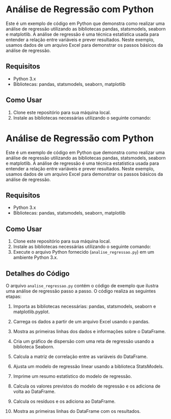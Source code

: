  # Análise de Regressão com Python

Este é um exemplo de código em Python que demonstra como realizar uma análise de regressão utilizando as bibliotecas pandas, statsmodels, seaborn e matplotlib. A análise de regressão é uma técnica estatística usada para entender a relação entre variáveis e prever resultados. Neste exemplo, usamos dados de um arquivo Excel para demonstrar os passos básicos da análise de regressão.

## Requisitos

- Python 3.x
- Bibliotecas: pandas, statsmodels, seaborn, matplotlib

## Como Usar

1. Clone este repositório para sua máquina local.
2. Instale as bibliotecas necessárias utilizando o seguinte comando:
# Análise de Regressão com Python

Este é um exemplo de código em Python que demonstra como realizar uma análise de regressão utilizando as bibliotecas pandas, statsmodels, seaborn e matplotlib. A análise de regressão é uma técnica estatística usada para entender a relação entre variáveis e prever resultados. Neste exemplo, usamos dados de um arquivo Excel para demonstrar os passos básicos da análise de regressão.

## Requisitos

- Python 3.x
- Bibliotecas: pandas, statsmodels, seaborn, matplotlib

## Como Usar

1. Clone este repositório para sua máquina local.
2. Instale as bibliotecas necessárias utilizando o seguinte comando:
3. Execute o arquivo Python fornecido (`analise_regressao.py`) em um ambiente Python 3.x.

## Detalhes do Código

O arquivo `analise_regressao.py` contém o código de exemplo que ilustra uma análise de regressão passo a passo. O código realiza as seguintes etapas:

1. Importa as bibliotecas necessárias: pandas, statsmodels, seaborn e matplotlib.pyplot.

2. Carrega os dados a partir de um arquivo Excel usando o pandas.

3. Mostra as primeiras linhas dos dados e informações sobre o DataFrame.

4. Cria um gráfico de dispersão com uma reta de regressão usando a biblioteca Seaborn.

5. Calcula a matriz de correlação entre as variáveis do DataFrame.

6. Ajusta um modelo de regressão linear usando a biblioteca StatsModels.

7. Imprime um resumo estatístico do modelo de regressão.

8. Calcula os valores previstos do modelo de regressão e os adiciona de volta ao DataFrame.

9. Calcula os resíduos e os adiciona ao DataFrame.

10. Mostra as primeiras linhas do DataFrame com os resultados.



